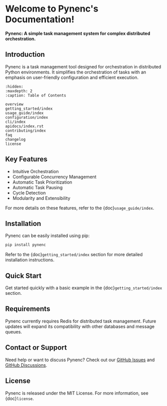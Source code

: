 # Welcome to Pynenc's Documentation!

**Pynenc: A simple task management system for complex distributed orchestration.**

## Introduction

Pynenc is a task management tool designed for orchestration in distributed Python environments. It simplifies the orchestration of tasks with an emphasis on user-friendly configuration and efficient execution.

```{toctree}
:hidden:
:maxdepth: 2
:caption: Table of Contents

overview
getting_started/index
usage_guide/index
configuration/index
cli/index
apidocs/index.rst
contributing/index
faq
changelog
license
```

## Key Features

- Intuitive Orchestration
- Configurable Concurrency Management
- Automatic Task Prioritization
- Automatic Task Pausing
- Cycle Detection
- Modularity and Extensibility

For more details on these features, refer to the {doc}`usage_guide/index`.

## Installation

Pynenc can be easily installed using pip:

```bash
pip install pynenc
```

Refer to the {doc}`getting_started/index` section for more detailed installation instructions.

## Quick Start

Get started quickly with a basic example in the {doc}`getting_started/index` section.

## Requirements

Pynenc currently requires Redis for distributed task management. Future updates will expand its compatibility with other databases and message queues.

## Contact or Support

Need help or want to discuss Pynenc? Check out our [GitHub Issues](https://github.com/pynenc/pynenc/issues) and [GitHub Discussions](https://github.com/pynenc/pynenc/discussions).

## License

Pynenc is released under the MIT License. For more information, see {doc}`license`.

<!-- The 'Indices and tables' section is typically specific to Sphinx and RST, and may not be directly applicable or necessary in Markdown. -->
